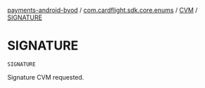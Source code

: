 [payments-android-byod](../../index.md) / [com.cardflight.sdk.core.enums](../index.md) / [CVM](index.md) / [SIGNATURE](./-s-i-g-n-a-t-u-r-e.md)

# SIGNATURE

`SIGNATURE`

Signature CVM requested.

